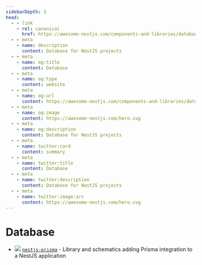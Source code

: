 ```yaml
---
sidebarDepth: 3
head:
  - - link
    - rel: canonical
      href: https://awesome-nestjs.com/components-and-libraries/database
  - - meta
    - name: description
      content: Database for NestJS projects
  - - meta
    - name: og:title
      content: Database
  - - meta
    - name: og:type
      content: website
  - - meta
    - name: og:url
      content: https://awesome-nestjs.com/components-and-libraries/database.html
  - - meta
    - name: og:image
      content: https://awesome-nestjs.com/hero.svg
  - - meta
    - name: og:description
      content: Database for NestJS projects
  - - meta
    - name: twitter:card
      content: summary
  - - meta
    - name: twitter:title
      content: Database
  - - meta
    - name: twitter:description
      content: Database for NestJS projects
  - - meta
    - name: twitter:image:src
      content: https://awesome-nestjs.com/hero.svg
---
```


# Database

- ![](https://img.shields.io/github/stars/notiz-dev/nestjs-prisma.svg?style=flat-square) [`nestjs-prisma`](https://github.com/notiz-dev/nestjs-prisma) - Library and schematics adding Prisma integration to a NestJS application
